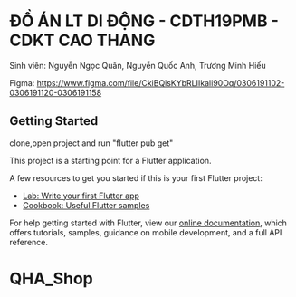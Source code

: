 # ĐỒ ÁN LT DI ĐỘNG - CDTH19PMB - CDKT CAO THANG

Sinh viên: Nguyễn Ngọc Quân, Nguyễn Quốc Anh, Trương Minh Hiếu

Figma: https://www.figma.com/file/CkiBQisKYbRLIIkali90Oq/0306191102-0306191120-0306191158

## Getting Started

clone,open project and run "flutter pub get"

This project is a starting point for a Flutter application.

A few resources to get you started if this is your first Flutter project:

- [Lab: Write your first Flutter app](https://flutter.dev/docs/get-started/codelab)
- [Cookbook: Useful Flutter samples](https://flutter.dev/docs/cookbook)

For help getting started with Flutter, view our
[online documentation](https://flutter.dev/docs), which offers tutorials,
samples, guidance on mobile development, and a full API reference.
# QHA_Shop

